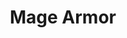 ---
title: "Mage Armor"
index:
  - mage-armor
permalink: /spells/mage-armor/
tags:
  - Spell
  - 1st Level
  - Abjuration
available_for:
  - Sorcerer
  - Wizard
level: "1st Level"
school: "Abjuration"
range: "Touch"
comp:
  - V
  - S
  - M
material: "a piece of cured leather."
duration: "8 Hours"
description: |
  You touch a willing creature who isn't wearing armor, and a protective magical force surrounds it until the spell ends. The target's base AC becomes 13 + its Dexterity modifier. The spell ends if the target dons armor or if you dismiss the spell as an action.
excerpt: "You touch a willing creature who isn't wearing armor, and a protective magical force surrounds it until the spell ends."
source: "Basic Rules"
---